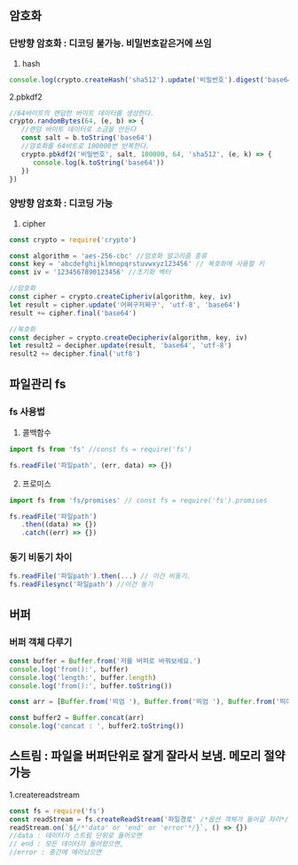 ## 암호화

### 단방향 암호화 : 디코딩 불가능. 비밀번호같은거에 쓰임

1. hash

```js
console.log(crypto.createHash('sha512').update('비밀번호').digest('base64'))
```

2.pbkdf2

```js
//64바이트의 랜덤한 바이트 데이터를 생성한다.
crypto.randomBytes(64, (e, b) => {
   //랜덤 바이트 데이터로 소금을 만든다
   const salt = b.toString('base64')
   //암호화를 64비트로 100000번 반복한다.
   crypto.pbkdf2('비밀번호', salt, 100000, 64, 'sha512', (e, k) => {
      console.log(k.toString('base64'))
   })
})
```

### 양방향 암호화 : 디코딩 가능

1. cipher

```js
const crypto = require('crypto')

const algorithm = 'aes-256-cbc' //암호화 알고리즘 종류
const key = 'abcdefghijklmnopqrstuvwxyz123456' // 복호화에 사용할 키
const iv = '1234567890123456' //초기화 벡터

//암호화
const cipher = crypto.createCipheriv(algorithm, key, iv)
let result = cipher.update('어쩌구저쩌구', 'utf-8', 'base64')
result += cipher.final('base64')

//복호화
const decipher = crypto.createDecipheriv(algorithm, key, iv)
let result2 = decipher.update(result, 'base64', 'utf-8')
result2 += decipher.final('utf8')
```

## 파일관리 fs

### fs 사용법

1. 콜백함수

```js
import fs from 'fs' //const fs = require('fs')

fs.readFile('파일path', (err, data) => {})
```

2. 프로미스

```js
import fs from 'fs/promises' // const fs = require('fs').promises

fs.readFile('파일path')
   .then((data) => {})
   .catch((err) => {})
```

### 동기 비동기 차이

```js
fs.readFile('파일path').then(...) // 이건 비동기.
fs.readFilesync('파일path') //이건 동기
```

## 버퍼

### 버퍼 객체 다루기

```js
const buffer = Buffer.from('저를 버퍼로 바꿔보세요.')
console.log('from():', buffer)
console.log('length:', buffer.length)
console.log('from():', buffer.toString())

const arr = [Buffer.from('띄엄 '), Buffer.from('띄엄 '), Buffer.from('띄어쓰기 ')]

const buffer2 = Buffer.concat(arr)
console.log('concat : ', buffer2.toString())
```

## 스트림 : 파일을 버퍼단위로 잘게 잘라서 보냄. 메모리 절약가능

1.createreadstream

```js
const fs = require('fs')
const readStream = fs.createReadStream('파일경로' /*옵션 객체가 들어갈 자리*/)
readStream.on(`${/*'data' or 'end' or 'error'*/}`, () => {})
//data : 데이터가 스트림 단위로 들어오면
// end : 모든 데이터가 들어왔으면,
//error : 중간에 에러났으면
```

